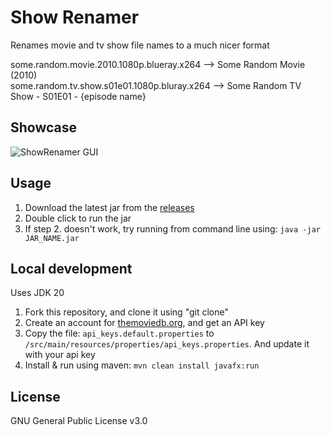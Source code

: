 # Show Renamer
Renames movie and tv show file names to a much nicer format

some.random.movie.2010.1080p.blueray.x264 --> Some Random Movie (2010) <br/>
some.random.tv.show.s01e01.1080p.bluray.x264 --> Some Random TV Show - S01E01 - {episode name} <br/>

## Showcase
![ShowRenamer GUI](https://i.imgur.com/ApsynPZ.png)

## Usage
1. Download the latest jar from the [releases](https://github.com/c-eg/ShowRenamer/releases)
2. Double click to run the jar
3. If step 2. doesn't work, try running from command line using: `java -jar JAR_NAME.jar`

## Local development
Uses JDK 20
1. Fork this repository, and clone it using "git clone"
2. Create an account for [themoviedb.org](https://www.themoviedb.org/), and get an API key
3. Copy the file: `api_keys.default.properties` to `/src/main/resources/properties/api_keys.properties`. And update it with your api key
4. Install & run using maven: `mvn clean install javafx:run`

## License
GNU General Public License v3.0
